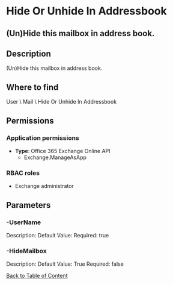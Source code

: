 # Hide Or Unhide In Addressbook

## (Un)Hide this mailbox in address book.

## Description
(Un)Hide this mailbox in address book.

## Where to find
User \ Mail \ Hide Or Unhide In Addressbook

## Permissions
### Application permissions
- **Type**: Office 365 Exchange Online API
  - Exchange.ManageAsApp

### RBAC roles
- Exchange administrator


## Parameters
### -UserName
Description: 
Default Value: 
Required: true

### -HideMailbox
Description: 
Default Value: True
Required: false


[Back to Table of Content](../../../README.md)

